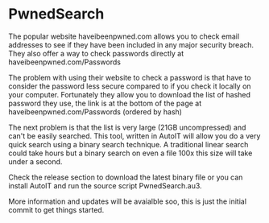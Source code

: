 # PwnedSearch
The popular website haveibeenpwned.com allows you to check email addresses to see if they have been included in any major security breach. They also offer a way to check passwords directly at haveibeenpwned.com/Passwords 

The problem with using their website to check a password is that have to consider the password less secure compared to if you check it locally on your computer.  Fortunately they allow you to download the list of hashed password they use, the link is at the bottom of the page at haveibeenpwned.com/Passwords (ordered by hash)

The next problem is that the list is very large (21GB uncompressed) and can't be easily searched. This tool, written in AutoIT will allow you do a very quick search using a binary search technique. A traditional linear search could take hours but a binary search on even a file 100x this size will take under a second.

Check the release section to download the latest binary file or you can install AutoIT and run the source script PwnedSearch.au3.

More information and updates will be avaialble soo, this is just the initial commit to get things started.
